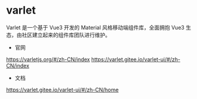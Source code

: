 # varlet

Varlet 是一个基于 Vue3 开发的 Material 风格移动端组件库，全面拥抱 Vue3 生态，由社区建立起来的组件库团队进行维护。

- 官网

https://varletjs.org/#/zh-CN/index
https://varlet.gitee.io/varlet-ui/#/zh-CN/index

- 文档

https://varlet.gitee.io/varlet-ui/#/zh-CN/home
